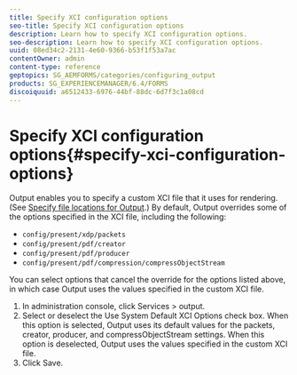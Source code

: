 ```yaml
---
title: Specify XCI configuration options
seo-title: Specify XCI configuration options
description: Learn how to specify XCI configuration options.
seo-description: Learn how to specify XCI configuration options.
uuid: 08ed34c2-2131-4e60-9366-b53f1f53a7ac
contentOwner: admin
content-type: reference
geptopics: SG_AEMFORMS/categories/configuring_output
products: SG_EXPERIENCEMANAGER/6.4/FORMS
discoiquuid: a6512433-6976-44bf-88dc-6d7f3c1a08cd
---
```


# Specify XCI configuration options{#specify-xci-configuration-options}

Output enables you to specify a custom XCI file that it uses for rendering. (See [Specify file locations for Output](../../../forms/using/admin-help/specify-file-locations-output.md#specify-file-locations-for-output).) By default, Output overrides some of the options specified in the XCI file, including the following:

* `config/present/xdp/packets`
* `config/present/pdf/creator`
* `config/present/pdf/producer`
* `config/present/pdf/compression/compressObjectStream`

You can select options that cancel the override for the options listed above, in which case Output uses the values specified in the custom XCI file.

1. In administration console, click Services &gt; output.
1. Select or deselect the Use System Default XCI Options check box. When this option is selected, Output uses its default values for the packets, creator, producer, and compressObjectStream settings. When this option is deselected, Output uses the values specified in the custom XCI file.
1. Click Save.


